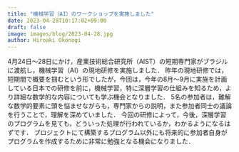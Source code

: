 ```yaml
---
title: "機械学習（AI）のワークショップを実施しました"
date: 2023-04-28T10:17:02+09:00
draft: false
image: images/blog/2023-04-28.jpg
author: Hiroaki Okonogi
---
```


4月24日〜28日にかけ，産業技術総合研究所（AIST）の短期専門家がブラジルに渡航し，機械学習（AI）の現地研修を実施しました．<!--more-->
昨年の現地研修では，短期間で概要を掴むという形でしたが，今回は，今年の8月〜9月に実施を計画している日本での研修を前に，機械学習，特に深層学習の仕組みを知るため，より詳細な数学的な内容についても学ぶ機会となりました．
5名の参加者は，難解な数学的要素に頭を悩ませながらも，専門家からの説明，また参加者同士の議論を行うことで，理解を深めていました．
今回の研修によって，今後，深層学習のプログラムを見ても，どういった処理が行われているか，わかるようになるはずです．
プロジェクトにて構築するプログラム以外にも将来的に参加者自身がプログラムを作成するために非常に勉強となる機会になりました．
